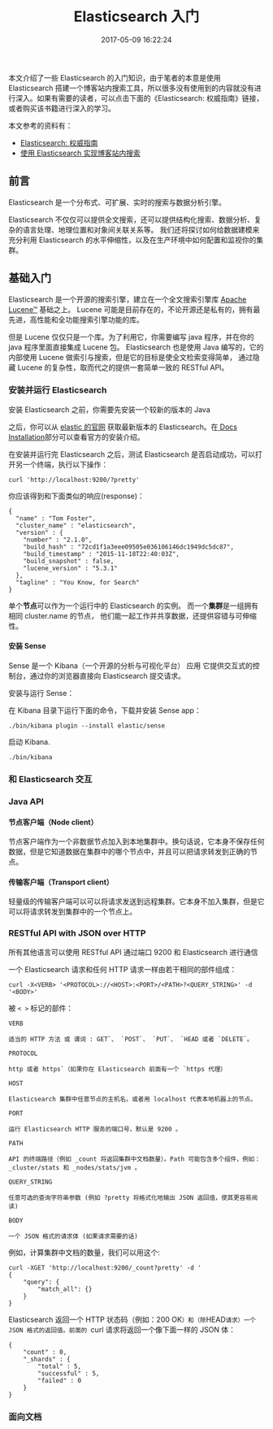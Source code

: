 ﻿---
title: Elasticsearch 入门
date: 2017-05-09 16:22:24
categories: coding
tags:
  - Elasticsearch
---

本文介绍了一些 Elasticsearch 的入门知识，由于笔者的本意是使用 Elasticsearch 搭建一个博客站内搜索工具，所以很多没有使用到的内容就没有进行深入。如果有需要的读者，可以点击下面的《Elasticsearch: 权威指南》链接，或者购买该书籍进行深入的学习。


本文参考的资料有：

* [Elasticsearch: 权威指南](https://elasticsearch.cn/book/elasticsearch_definitive_guide_2.x/)
* [使用 Elasticsearch 实现博客站内搜索](https://imququ.com/post/elasticsearch.html)

<!--more-->

## 前言

Elasticsearch 是一个分布式、可扩展、实时的搜索与数据分析引擎。

Elasticsearch 不仅仅可以提供全文搜索，还可以提供结构化搜索、数据分析、复杂的语言处理、地理位置和对象间关联关系等。 我们还将探讨如何给数据建模来充分利用 Elasticsearch 的水平伸缩性，以及在生产环境中如何配置和监视你的集群。

## 基础入门

Elasticsearch 是一个开源的搜索引擎，建立在一个全文搜索引擎库 [Apache Lucene™](https://lucene.apache.org/core/) 基础之上。 Lucene 可能是目前存在的，不论开源还是私有的，拥有最先进，高性能和全功能搜索引擎功能的库。

但是 Lucene 仅仅只是一个库。为了利用它，你需要编写 java 程序，并在你的 java 程序里面直接集成 Lucene 包。 Elasticsearch 也是使用 Java 编写的，它的内部使用 Lucene 做索引与搜索，但是它的目标是使全文检索变得简单， 通过隐藏 Lucene 的复杂性，取而代之的提供一套简单一致的 RESTful API。

### 安装并运行 Elasticsearch

安装 Elasticsearch 之前，你需要先安装一个较新的版本的 Java

之后，你可以从 [elastic 的官网](https://www.elastic.co/downloads/elasticsearch) 获取最新版本的 Elasticsearch。在[ Docs Installation](https://www.elastic.co/guide/en/elasticsearch/reference/master/_installation.html)部分可以查看官方的安装介绍。

在安装并运行完 Elasticsearch 之后，测试 Elasticsearch 是否启动成功，可以打开另一个终端，执行以下操作：

```
curl 'http://localhost:9200/?pretty'
```

你应该得到和下面类似的响应(response)：

```
{
  "name" : "Tom Foster",
  "cluster_name" : "elasticsearch",
  "version" : {
    "number" : "2.1.0",
    "build_hash" : "72cd1f1a3eee09505e036106146dc1949dc5dc87",
    "build_timestamp" : "2015-11-18T22:40:03Z",
    "build_snapshot" : false,
    "lucene_version" : "5.3.1"
  },
  "tagline" : "You Know, for Search"
}
```

单个**节点**可以作为一个运行中的 Elasticsearch 的实例。 而一个**集群**是一组拥有相同 cluster.name 的节点， 他们能一起工作并共享数据，还提供容错与可伸缩性。

#### 安装 Sense

Sense 是一个 Kibana（一个开源的分析与可视化平台） 应用 它提供交互式的控制台，通过你的浏览器直接向 Elasticsearch 提交请求。

安装与运行 Sense：

在 Kibana 目录下运行下面的命令，下载并安装 Sense app：

```
./bin/kibana plugin --install elastic/sense
```

启动 Kibana.

```
./bin/kibana
```

### 和 Elasticsearch 交互

### Java API

#### 节点客户端（Node client）

节点客户端作为一个非数据节点加入到本地集群中。换句话说，它本身不保存任何数据，但是它知道数据在集群中的哪个节点中，并且可以把请求转发到正确的节点。

#### 传输客户端（Transport client）

轻量级的传输客户端可以可以将请求发送到远程集群。它本身不加入集群，但是它可以将请求转发到集群中的一个节点上。

### RESTful API with JSON over HTTP

所有其他语言可以使用 RESTful API 通过端口 9200 和 Elasticsearch 进行通信

一个 Elasticsearch 请求和任何 HTTP 请求一样由若干相同的部件组成：

```
curl -X<VERB> '<PROTOCOL>://<HOST>:<PORT>/<PATH>?<QUERY_STRING>' -d '<BODY>'
```

被 `< >` 标记的部件：

```
VERB

适当的 HTTP 方法 或 谓词 : GET`、 `POST`、 `PUT`、 `HEAD 或者 `DELETE`。

PROTOCOL

http 或者 https`（如果你在 Elasticsearch 前面有一个 `https 代理）

HOST

Elasticsearch 集群中任意节点的主机名，或者用 localhost 代表本地机器上的节点。

PORT

运行 Elasticsearch HTTP 服务的端口号，默认是 9200 。

PATH

API 的终端路径（例如 _count 将返回集群中文档数量）。Path 可能包含多个组件，例如：_cluster/stats 和 _nodes/stats/jvm 。

QUERY_STRING

任意可选的查询字符串参数 (例如 ?pretty 将格式化地输出 JSON 返回值，使其更容易阅读)

BODY

一个 JSON 格式的请求体 (如果请求需要的话)
```

例如，计算集群中文档的数量，我们可以用这个:

```
curl -XGET 'http://localhost:9200/_count?pretty' -d '
{
    "query": {
        "match_all": {}
    }
}
```

Elasticsearch 返回一个 HTTP 状态码（例如：200 OK`）和（除`HEAD`请求）一个 JSON 格式的返回值。前面的 `curl 请求将返回一个像下面一样的 JSON 体：

```
{
    "count" : 0,
    "_shards" : {
        "total" : 5,
        "successful" : 5,
        "failed" : 0
    }
}
```

### 面向文档

























